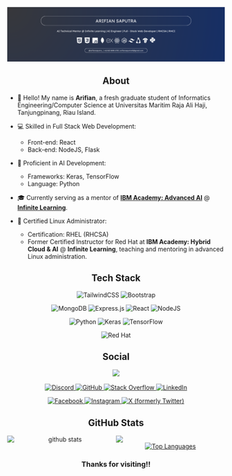 <img src="banner-2025.png"  alt="Profile Banner"  />

<h2 align="center">About</h2>

- 👋 Hello! My name is **Arifian**, a fresh graduate student of Informatics Engineering/Computer Science at Universitas Maritim Raja Ali Haji, Tanjungpinang, Riau Island.

- 💻 Skilled in Full Stack Web Development:
  - Front-end: React
  - Back-end: NodeJS, Flask

- 🤖 Proficient in AI Development:
  - Frameworks: Keras, TensorFlow
  - Language: Python

- 🎓 Currently serving as a mentor of **[IBM Academy: Advanced AI](https://github.com/ibmacademy-aai)** @ **[Infinite Learning](https://infinitelearning.id)**.

- 🐧 Certified Linux Administrator:
  - Certification: RHEL (RHCSA)
  - Former Certified Instructor for Red Hat at **IBM Academy: Hybrid Cloud & AI** @ **Infinite Learning**, teaching and mentoring in advanced Linux administration.


<h2 align="center">Tech Stack</h2>
<p align="center">
  <img src="https://img.shields.io/badge/tailwindcss-%2338B2AC.svg?style=for-the-badge&logo=tailwind-css&logoColor=white" alt="TailwindCSS">
  <img src="https://img.shields.io/badge/bootstrap-%238511FA.svg?style=for-the-badge&logo=bootstrap&logoColor=white" alt="Bootstrap">
</p>
<p align="center">
  <img src="https://img.shields.io/badge/MongoDB-%234ea94b.svg?style=for-the-badge&logo=mongodb&logoColor=white" alt="MongoDB">
  <img src="https://img.shields.io/badge/express.js-%23404d59.svg?style=for-the-badge&logo=express&logoColor=%2361DAFB" alt="Express.js">
  <img src="https://img.shields.io/badge/react-%2320232a.svg?style=for-the-badge&logo=react&logoColor=%2361DAFB" alt="React">
  <img src="https://img.shields.io/badge/node.js-6DA55F?style=for-the-badge&logo=node.js&logoColor=white" alt="NodeJS">
</p>
<p align="center">
  <img src="https://img.shields.io/badge/python-3670A0?style=for-the-badge&logo=python&logoColor=ffdd54" alt="Python">
  <img src="https://img.shields.io/badge/Keras-%23D00000.svg?style=for-the-badge&logo=Keras&logoColor=white" alt="Keras">
  <img src="https://img.shields.io/badge/TensorFlow-%23FF6F00.svg?style=for-the-badge&logo=TensorFlow&logoColor=white" alt="TensorFlow">
</p>
<p align="center">
  <img src="https://img.shields.io/badge/Red%20Hat-EE0000?style=for-the-badge&logo=redhat&logoColor=white" alt="Red Hat">
</p>


<h2 align="center">Social</h2>

<p align="center">
  <a href="https://www.github.com/arifian853" target="_blank" rel="noreferrer"><img
src="https://img.shields.io/github/followers/arifian853?logo=github&style=for-the-badge&color=0891b2&labelColor=1c1917" /></a>
</p>

<p align="center">
  <a href="https://discord.com/users/AutumnNymph#9288" target="_blank" rel="noreferrer">
    <img src="https://img.shields.io/badge/Discord-%235865F2.svg?style=for-the-badge&logo=discord&logoColor=white" alt="Discord">
  </a>
  <a href="https://www.github.com/arifian853" target="_blank" rel="noreferrer">
    <img src="https://img.shields.io/badge/github-%23121011.svg?style=for-the-badge&logo=github&logoColor=white" alt="GitHub">
  </a>
  <a href="https://www.stackoverflow.com/users/13294082/arifian-saputra" target="_blank" rel="noreferrer">
    <img src="https://img.shields.io/badge/-Stackoverflow-FE7A16?style=for-the-badge&logo=stack-overflow&logoColor=white" alt="Stack Overflow">
  </a>
  <a href="https://www.linkedin.com/in/arifian-saputra-08135a178" target="_blank" rel="noreferrer">
    <img src="https://img.shields.io/badge/linkedin-%230077B5.svg?style=for-the-badge&logo=linkedin&logoColor=white" alt="LinkedIn">
  </a>
</p>
<p align="center">
  <a href="https://www.facebook.com/arifian.syaputra.9" target="_blank" rel="noreferrer">
    <img src="https://img.shields.io/badge/Facebook-%231877F2.svg?style=for-the-badge&logo=Facebook&logoColor=white" alt="Facebook">
  </a>
  <a href="http://www.instagram.com/arifiansaputra_" target="_blank" rel="noreferrer">
    <img src="https://img.shields.io/badge/Instagram-%23E4405F.svg?style=for-the-badge&logo=Instagram&logoColor=white" alt="Instagram">
  </a>
  <a href="https://www.twitter.com/ArifianSaputra0" target="_blank" rel="noreferrer">
    <img src="https://img.shields.io/badge/X-%23000000.svg?style=for-the-badge&logo=X&logoColor=white" alt="X (formerly Twitter)">
  </a>
</p>

<h2 align="center">GitHub Stats</h2>
<div align="center">
  <img src="https://github-readme-stats.vercel.app/api?username=arifian853&show_icons=true&theme=tokyonight" alt="github stats" width="50%" align="left"/>
  <img src="https://github-readme-streak-stats.herokuapp.com/?user=arifian853&theme=dark" width="50%" align="left">
</div>
<div align="center">
  <a href="https://github.com/arifian853" align="left"><img src="https://github-readme-stats.vercel.app/api/top-langs/?username=arifian853&langs_count=10&title_color=0891b2&text_color=ffffff&icon_color=0891b2&bg_color=1c1917&hide_border=true&locale=en&custom_title=Top%20%Languages" alt="Top Languages" /></a>
</div>

<h3 align="center">Thanks for visiting!!</h3>
